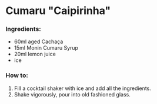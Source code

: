 # Cumaru "Caipirinha"

### Ingredients:
- 60ml aged Cachaça
- 15ml Monin Cumaru Syrup
- 20ml lemon juice
- ice


### How to:

1. Fill a cocktail shaker with ice and add all the ingredients. 
2. Shake vigorously, pour into old fashioned glass.
